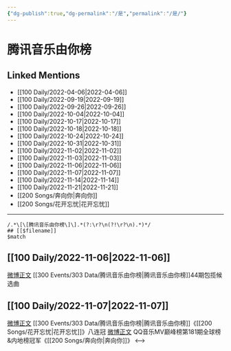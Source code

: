 ```yaml
---
{"dg-publish":true,"dg-permalink":"/是","permalink":"/是/"}
---
```


# 腾讯音乐由你榜

## Linked Mentions
- [[100 Daily/2022-04-06\|2022-04-06]]
- [[100 Daily/2022-09-19\|2022-09-19]]
- [[100 Daily/2022-09-26\|2022-09-26]]
- [[100 Daily/2022-10-04\|2022-10-04]]
- [[100 Daily/2022-10-17\|2022-10-17]]
- [[100 Daily/2022-10-18\|2022-10-18]]
- [[100 Daily/2022-10-24\|2022-10-24]]
- [[100 Daily/2022-10-31\|2022-10-31]]
- [[100 Daily/2022-11-02\|2022-11-02]]
- [[100 Daily/2022-11-03\|2022-11-03]]
- [[100 Daily/2022-11-06\|2022-11-06]]
- [[100 Daily/2022-11-07\|2022-11-07]]
- [[100 Daily/2022-11-14\|2022-11-14]]
- [[100 Daily/2022-11-21\|2022-11-21]]
- [[200 Songs/奔向你\|奔向你]]
- [[200 Songs/花开忘忧\|花开忘忧]]


---

```expander
/.*\[\[腾讯音乐由你榜\]\].*(?:\r?\n(?!\r?\n).*)*/
## [[$filename]]
$match
```
## [[100 Daily/2022-11-06\|2022-11-06]]

[微博正文](http://weibo.com/6733257358/MdMfR5KqC) [[300 Events/303 Data/腾讯音乐由你榜\|腾讯音乐由你榜]]44期包揽候选曲

## [[100 Daily/2022-11-07\|2022-11-07]]

[微博正文](http://weibo.com/6733257358/MdVx9001A) [[300 Events/303 Data/腾讯音乐由你榜\|腾讯音乐由你榜]]《[[200 Songs/花开忘忧\|花开忘忧]]》八连冠
[微博正文](https://weibo.com/2169129705/MdVefmhmJ) QQ音乐MV巅峰榜第181期全球榜&内地榜冠军《[[200 Songs/奔向你\|奔向你]]》
<-->
